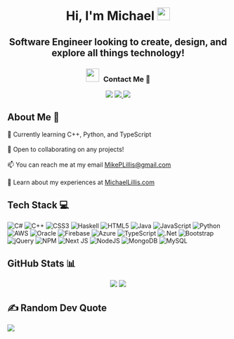 <h1 align="center">Hi, I'm Michael <img src="https://user-images.githubusercontent.com/36655595/197113602-699efd50-b8d7-4da5-8982-8d1e1e1823ab.gif" width="29px"> </h1> 
<h2 align="center">Software Engineer looking to create, design, and explore all things technology!</h3>

<h3 align="center" > <img src="https://media.giphy.com/media/iY8CRBdQXODJSCERIr/giphy.gif" width="30" height="30" style="margin-right: 10px;">Contact Me 🤝 </h3>
<p align="center">
  <a href="mailto:MikePLillis@gmail.com"><img src = "https://img.shields.io/badge/gmail-%23D14836.svg?&style=for-the-badge&logo=gmail&logoColor=white"></a>   
  <a href="https://www.linkedin.com/in/MikeLillis"><img src="https://img.shields.io/badge/LinkedIn-0077B5?style=for-the-badge&logo=linkedin&logoColor=white"/>
  <a href="https://Michael-Lillis.com"><img src="https://img.shields.io/badge/website-1BB42B?style=for-the-badge&logo=About.me&logoColor=white"/></a>
</p>

## About Me 🧍
🌱 Currently learning C++, Python, and TypeScript<br><br>👯 Open to collaborating on any projects!<br><br>📫 You can reach me at my email MikePLillis@gmail.com<br><br>📄 Learn about my experiences at <a href="https://Michael-Lillis.com">MichaelLillis.com</a>

## Tech Stack 💻
![C#](https://img.shields.io/badge/c%23-%23239120.svg?style=for-the-badge&logo=c-sharp&logoColor=white) ![C++](https://img.shields.io/badge/c++-%2300599C.svg?style=for-the-badge&logo=c%2B%2B&logoColor=white) ![CSS3](https://img.shields.io/badge/css3-%231572B6.svg?style=for-the-badge&logo=css3&logoColor=white) ![Haskell](https://img.shields.io/badge/Haskell-5e5086?style=for-the-badge&logo=haskell&logoColor=white) ![HTML5](https://img.shields.io/badge/html5-%23E34F26.svg?style=for-the-badge&logo=html5&logoColor=white) ![Java](https://img.shields.io/badge/java-%23ED8B00.svg?style=for-the-badge&logo=java&logoColor=white) ![JavaScript](https://img.shields.io/badge/javascript-%23323330.svg?style=for-the-badge&logo=javascript&logoColor=%23F7DF1E) ![Python](https://img.shields.io/badge/python-3670A0?style=for-the-badge&logo=python&logoColor=ffdd54) ![AWS](https://img.shields.io/badge/AWS-%23FF9900.svg?style=for-the-badge&logo=amazon-aws&logoColor=white) ![Oracle](https://img.shields.io/badge/Oracle-F80000?style=for-the-badge&logo=oracle&logoColor=white) ![Firebase](https://img.shields.io/badge/firebase-%23039BE5.svg?style=for-the-badge&logo=firebase) ![Azure](https://img.shields.io/badge/azure-%230072C6.svg?style=for-the-badge&logo=azure-devops&logoColor=white) ![TypeScript](https://img.shields.io/badge/typescript-%23007ACC.svg?style=for-the-badge&logo=typescript&logoColor=white) ![.Net](https://img.shields.io/badge/.NET-5C2D91?style=for-the-badge&logo=.net&logoColor=white) ![Bootstrap](https://img.shields.io/badge/bootstrap-%23563D7C.svg?style=for-the-badge&logo=bootstrap&logoColor=white) ![jQuery](https://img.shields.io/badge/jquery-%230769AD.svg?style=for-the-badge&logo=jquery&logoColor=white) ![NPM](https://img.shields.io/badge/NPM-%23000000.svg?style=for-the-badge&logo=npm&logoColor=white) ![Next JS](https://img.shields.io/badge/Next-black?style=for-the-badge&logo=next.js&logoColor=white) ![NodeJS](https://img.shields.io/badge/node.js-6DA55F?style=for-the-badge&logo=node.js&logoColor=white) ![MongoDB](https://img.shields.io/badge/MongoDB-%234ea94b.svg?style=for-the-badge&logo=mongodb&logoColor=white) ![MySQL](https://img.shields.io/badge/mysql-%2300f.svg?style=for-the-badge&logo=mysql&logoColor=white)
##  GitHub Stats 📊
<p align="center">
<img src="https://github-readme-streak-stats.herokuapp.com/?user=MichaelLillis&theme=dark&hide_border=true"/>
<img src="https://github-readme-stats.vercel.app/api/top-langs/?username=MichaelLillis&theme=dark&hide_border=true&include_all_commits=true&count_private=true&layout=compact"/>
</p>

## ✍️ Random Dev Quote
![](https://quotes-github-readme.vercel.app/api?type=horizontal&theme=radical)
